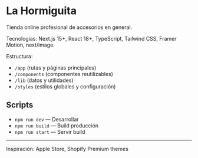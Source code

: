 # La Hormiguita

Tienda online profesional de accesorios en general.

Tecnologías: Next.js 15+, React 18+, TypeScript, Tailwind CSS, Framer Motion, next/image.

Estructura:
- `/app` (rutas y páginas principales)
- `/components` (componentes reutilizables)
- `/lib` (datos y utilidades)
- `/styles` (estilos globales y configuración)

## Scripts
- `npm run dev` — Desarrollar
- `npm run build` — Build producción
- `npm run start` — Servir build

---
Inspiración: Apple Store, Shopify Premium themes
